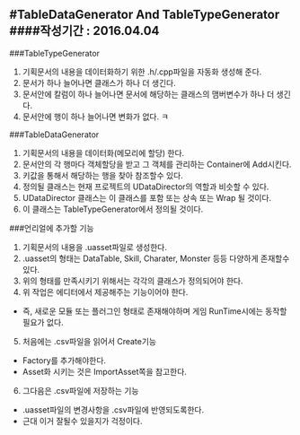 #TableDataGenerator And TableTypeGenerator
####작성기간 : 2016.04.04
---
###TableTypeGenerator
1. 기획문서의 내용을 데이터화하기 위한 .h/.cpp파일을 자동화 생성해 준다.
2. 문서가 하나 늘어나면 클래스가 하나 더 생긴다.
3. 문서안에 칼럼이 하나 늘어나면 문서에 해당하는 클래스의 맴버변수가 하나 더 생긴다.
4. 문서안에 행이 하나 늘어나면 변화가 없다. ㅋ

###TableDataGenerator
1. 기획문서의 내용을 데이터화(메모리에 할당) 한다.
2. 문서안의 각 행마다 객체할당을 받고 그 객체를 관리하는 Container에 Add시킨다.
3. 키값을 통해서 해당하는 행을 찾아 참조할수 있다.
4. 정의될 클래스는 현재 프로젝트의 UDataDirector의 역할과 비슷할 수 있다.
5. UDataDirector 클래스는 이 클래스를 포함 또는 상속 또는 Wrap 될 것이다.
6. 이 클래스는 TableTypeGenerator에서 정의될 것이다.

###언리얼에 추가할 기능
1. 기획문서의 내용을 .uasset파일로 생성한다.
2. .uasset의 형태는 DataTable, Skill, Charater, Monster 등등 다양하게 존재할수 있다.
3. 위의 형태를 만족시키기 위해서는 각각의 클래스가 정의되어야 한다.
4. 위 작업은 에디터에서 제공해주는 기능이어야 한다.
  - 즉, 새로운 모듈 또는 플러그인 형태로 존재해야하며 게임 RunTime시에는 동작할 필요가 없다.
5. 처음에는 .csv파일을 읽어서 Create기능
  - Factory를 추가해야한다.
  - Asset화 시키는 것은 ImportAsset쪽을 참고한다.
6. 그다음은 .csv파일에 저장하는 기능
  - .uasset파일의 변경사항을 .csv파일에 반영되도록한다.
  - 근대 이거 잘될수 있을지가 걱정이다.
